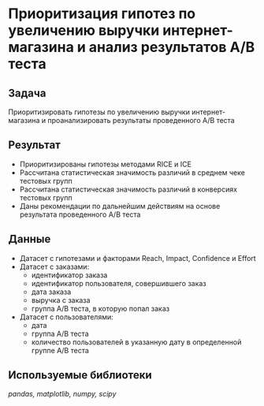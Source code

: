 # Приоритизация гипотез по увеличению выручки интернет-магазина и анализ результатов А/В теста

## Задача 
Приоритизировать гипотезы по увеличению выручки интернет-магазина и проанализировать результаты проведенного A/B теста

## Результат
- Приоритизированы гипотезы методами RICE и ICE
- Рассчитана статистическая значимость различий в среднем чеке тестовых групп 
- Рассчитана статистическая значимость различий в конверсиях тестовых групп 
- Даны рекомендации по дальнейшим действиям на основе результата проведенного A/B теста

## Данные
- Датасет с гипотезами и факторами Reach, Impact, Confidence и Effort  
- Датасет с заказами:  
    - идентификатор заказа  
    - идентификатор пользователя, совершившего заказ  
    - дата заказа  
    - выручка с заказа 
    - группа A/B теста, в которую попал заказ  
- Датасет с пользователями:
    - дата
    - группа A/B теста
    - количество пользователей в указанную дату в определенной группе A/B теста

## Используемые библиотеки

*pandas, matplotlib, numpy, scipy*

